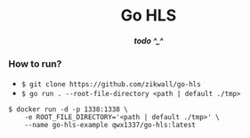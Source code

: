 <div align="center">
  <h1>Go HLS</h1>
  <h5>todo ^_^</h5>
</div>

### How to run?

- `$ git clone https://github.com/zikwall/go-hls`
- `$ go run . --root-file-directory <path | default ./tmp>`

```shell
$ docker run -d -p 1338:1338 \
    -e ROOT_FILE_DIRECTORY='<path | default ./tmp>' \
    --name go-hls-example qwx1337/go-hls:latest
```